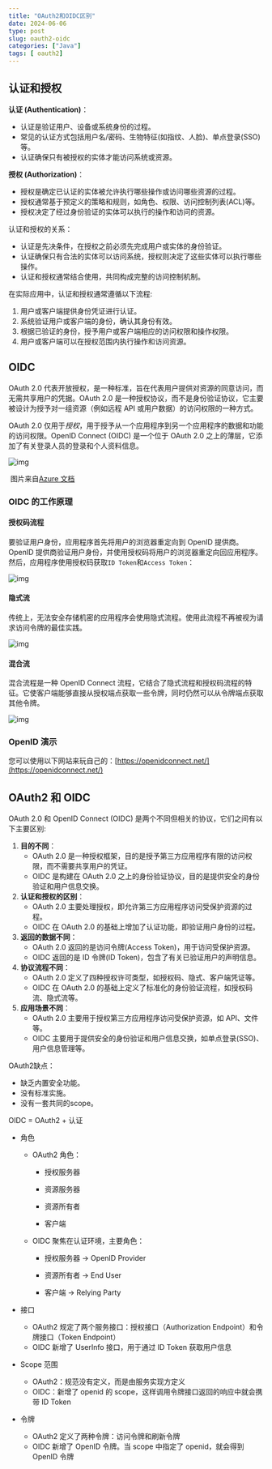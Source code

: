 ```yaml
---
title: "OAuth2和OIDC区别"
date: 2024-06-06
type: post
slug: oauth2-oidc
categories: ["Java"]
tags: [ oauth2]
---
```


## 认证和授权

**认证 (Authentication)**：

- 认证是验证用户、设备或系统身份的过程。
- 常见的认证方式包括用户名/密码、生物特征(如指纹、人脸)、单点登录(SSO)等。
- 认证确保只有被授权的实体才能访问系统或资源。

**授权 (Authorization)**：

- 授权是确定已认证的实体被允许执行哪些操作或访问哪些资源的过程。
- 授权通常基于预定义的策略和规则，如角色、权限、访问控制列表(ACL)等。
- 授权决定了经过身份验证的实体可以执行的操作和访问的资源。

认证和授权的关系：

- 认证是先决条件，在授权之前必须先完成用户或实体的身份验证。
- 认证确保只有合法的实体可以访问系统，授权则决定了这些实体可以执行哪些操作。
- 认证和授权通常结合使用，共同构成完整的访问控制机制。

在实际应用中，认证和授权通常遵循以下流程:

1. 用户或客户端提供身份凭证进行认证。
2. 系统验证用户或客户端的身份，确认其身份有效。
3. 根据已验证的身份，授予用户或客户端相应的访问权限和操作权限。
4. 用户或客户端可以在授权范围内执行操作和访问资源。



## OIDC

OAuth 2.0 代表开放授权，是一种标准，旨在代表用户提供对资源的同意访问，而无需共享用户的凭据。OAuth 2.0 是一种授权协议，而不是身份验证协议，它主要被设计为授予对一组资源（例如远程 API 或用户数据）的访问权限的一种方式。



OAuth 2.0 仅用于*授权*，用于授予从一个应用程序到另一个应用程序的数据和功能的访问权限。OpenID Connect (OIDC) 是一个位于 OAuth 2.0 之上的薄层，它添加了有关登录人员的登录和个人资料信息。

![img](https://miro.medium.com/v2/resize:fit:1400/1*WhstptNK4YJk-vmnvdMpFw.png)

​												图片来自[Azure 文档](https://learn.microsoft.com/en-us/azure/active-directory/fundamentals/auth-oidc)

### OIDC 的工作原理

#### 授权码流程

要验证用户身份，应用程序首先将用户的浏览器重定向到 OpenID 提供商。OpenID 提供商验证用户身份，并使用授权码将用户的浏览器重定向回应用程序。然后，应用程序使用授权码获取`ID Token`和`Access Token`：

![img](https://miro.medium.com/v2/resize:fit:1400/1*FQdjXgEmu-enmxDkr89zEA.png)

#### 隐式流

传统上，无法安全存储机密的应用程序会使用隐式流程。使用此流程不再被视为请求访问令牌的最佳实践。

![img](https://miro.medium.com/v2/resize:fit:1400/1*cUt-OOlijczqKNBQ9M2NTg.png)

#### 混合流

混合流程是一种 OpenID Connect 流程，它结合了隐式流程和授权码流程的特征。它使客户端能够直接从授权端点获取一些令牌，同时仍然可以从令牌端点获取其他令牌。

![img](https://miro.medium.com/v2/resize:fit:1400/1*FSrXZtZmGEzQNrAsSfQucw.png)

### OpenID 演示

您可以使用以下网站来玩自己的：[https://openidconnect.net/](https://openidconnect.net/)

## OAuth2 和 OIDC

OAuth 2.0 和 OpenID Connect (OIDC) 是两个不同但相关的协议，它们之间有以下主要区别:

1. **目的不同**：
   - OAuth 2.0 是一种授权框架，目的是授予第三方应用程序有限的访问权限，而不需要共享用户的凭证。
   - OIDC 是构建在 OAuth 2.0 之上的身份验证协议，目的是提供安全的身份验证和用户信息交换。
2. **认证和授权的区别**：
   - OAuth 2.0 主要处理授权，即允许第三方应用程序访问受保护资源的过程。
   - OIDC 在 OAuth 2.0 的基础上增加了认证功能，即验证用户身份的过程。
3. **返回的数据不同**：
   - OAuth 2.0 返回的是访问令牌(Access Token)，用于访问受保护资源。
   - OIDC 返回的是 ID 令牌(ID Token)，包含了有关已验证用户的声明信息。
4. **协议流程不同**：
   - OAuth 2.0 定义了四种授权许可类型，如授权码、隐式、客户端凭证等。
   - OIDC 在 OAuth 2.0 的基础上定义了标准化的身份验证流程，如授权码流、隐式流等。
5. **应用场景不同**：
   - OAuth 2.0 主要用于授权第三方应用程序访问受保护资源，如 API、文件等。
   - OIDC 主要用于提供安全的身份验证和用户信息交换，如单点登录(SSO)、用户信息管理等。



OAuth2缺点：

- 缺乏内置安全功能。
- 没有标准实施。
- 没有一套共同的scope。



OIDC = OAuth2 + 认证

- 角色

  - OAuth2 角色：

    - 授权服务器

    - 资源服务器

    - 资源所有者

    - 客户端

  - OIDC 聚焦在认证环境，主要角色：

    - 授权服务器 -> OpenID Provider

    - 资源所有者 -> End User

    - 客户端 -> Relying Party

- 接口
  - OAuth2 规定了两个服务接口：授权接口（Authorization Endpoint）和令牌接口（Token Endpoint）
  - OIDC 新增了 UserInfo 接口，用于通过 ID Token 获取用户信息
- Scope 范围
  - OAuth2：规范没有定义，而是由服务实现方定义
  - OIDC：新增了 openid 的 scope，这样调用令牌接口返回的响应中就会携带 ID Token
- 令牌
  - OAuth2 定义了两种令牌：访问令牌和刷新令牌
  - OIDC 新增了 OpenID 令牌。当 scope 中指定了 openid，就会得到 OpenID 令牌
